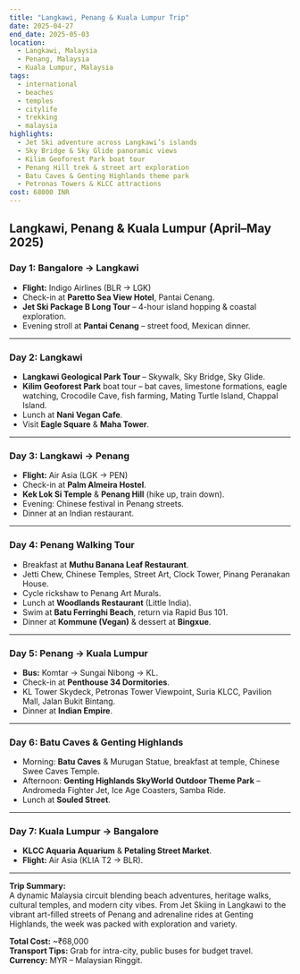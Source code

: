 ```yaml
---
title: "Langkawi, Penang & Kuala Lumpur Trip"
date: 2025-04-27
end_date: 2025-05-03
location:
  - Langkawi, Malaysia
  - Penang, Malaysia
  - Kuala Lumpur, Malaysia
tags:
  - international
  - beaches
  - temples
  - citylife
  - trekking
  - malaysia
highlights:
  - Jet Ski adventure across Langkawi’s islands
  - Sky Bridge & Sky Glide panoramic views
  - Kilim Geoforest Park boat tour
  - Penang Hill trek & street art exploration
  - Batu Caves & Genting Highlands theme park
  - Petronas Towers & KLCC attractions
cost: 68000 INR
---
```


## Langkawi, Penang & Kuala Lumpur (April–May 2025)

### Day 1: Bangalore → Langkawi  
- **Flight:** Indigo Airlines (BLR → LGK)  
- Check-in at **Paretto Sea View Hotel**, Pantai Cenang.  
- **Jet Ski Package B Long Tour** – 4-hour island hopping & coastal exploration.  
- Evening stroll at **Pantai Cenang** – street food, Mexican dinner.

---

### Day 2: Langkawi  
- **Langkawi Geological Park Tour** – Skywalk, Sky Bridge, Sky Glide.  
- **Kilim Geoforest Park** boat tour – bat caves, limestone formations, eagle watching, Crocodile Cave, fish farming, Mating Turtle Island, Chappal Island.  
- Lunch at **Nani Vegan Cafe**.  
- Visit **Eagle Square** & **Maha Tower**.

---

### Day 3: Langkawi → Penang  
- **Flight:** Air Asia (LGK → PEN)  
- Check-in at **Palm Almeira Hostel**.  
- **Kek Lok Si Temple** & **Penang Hill** (hike up, train down).  
- Evening: Chinese festival in Penang streets.  
- Dinner at an Indian restaurant.

---

### Day 4: Penang Walking Tour  
- Breakfast at **Muthu Banana Leaf Restaurant**.  
- Jetti Chew, Chinese Temples, Street Art, Clock Tower, Pinang Peranakan House.  
- Cycle rickshaw to Penang Art Murals.  
- Lunch at **Woodlands Restaurant** (Little India).  
- Swim at **Batu Ferringhi Beach**, return via Rapid Bus 101.  
- Dinner at **Kommune (Vegan)** & dessert at **Bingxue**.

---

### Day 5: Penang → Kuala Lumpur  
- **Bus:** Komtar → Sungai Nibong → KL.  
- Check-in at **Penthouse 34 Dormitories**.  
- KL Tower Skydeck, Petronas Tower Viewpoint, Suria KLCC, Pavilion Mall, Jalan Bukit Bintang.  
- Dinner at **Indian Empire**.

---

### Day 6: Batu Caves & Genting Highlands  
- Morning: **Batu Caves** & Murugan Statue, breakfast at temple, Chinese Swee Caves Temple.  
- Afternoon: **Genting Highlands SkyWorld Outdoor Theme Park** – Andromeda Fighter Jet, Ice Age Coasters, Samba Ride.  
- Lunch at **Souled Street**.

---

### Day 7: Kuala Lumpur → Bangalore  
- **KLCC Aquaria Aquarium** & **Petaling Street Market**.  
- **Flight:** Air Asia (KLIA T2 → BLR).  

---

**Trip Summary:**  
A dynamic Malaysia circuit blending beach adventures, heritage walks, cultural temples, and modern city vibes. From Jet Skiing in Langkawi to the vibrant art-filled streets of Penang and adrenaline rides at Genting Highlands, the week was packed with exploration and variety.

**Total Cost:** ~₹68,000  
**Transport Tips:** Grab for intra-city, public buses for budget travel.  
**Currency:** MYR – Malaysian Ringgit.
